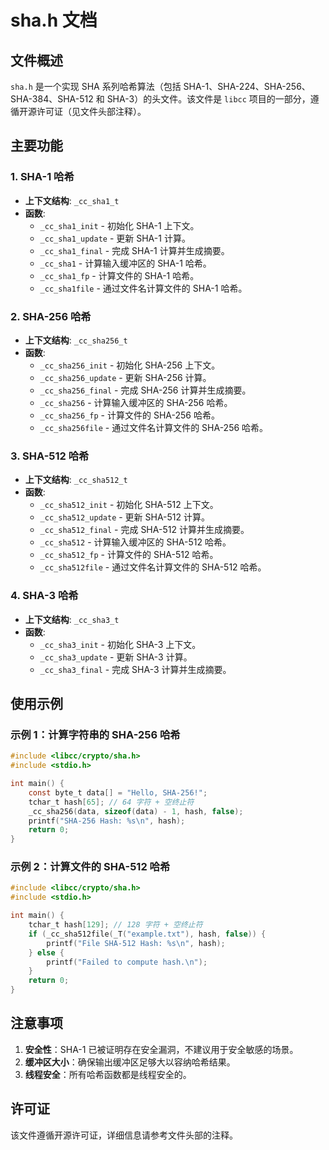 # sha.h 文档

## 文件概述
`sha.h` 是一个实现 SHA 系列哈希算法（包括 SHA-1、SHA-224、SHA-256、SHA-384、SHA-512 和 SHA-3）的头文件。该文件是 `libcc` 项目的一部分，遵循开源许可证（见文件头部注释）。

## 主要功能

### 1. SHA-1 哈希
- **上下文结构**: `_cc_sha1_t`
- **函数**:
  - `_cc_sha1_init` - 初始化 SHA-1 上下文。
  - `_cc_sha1_update` - 更新 SHA-1 计算。
  - `_cc_sha1_final` - 完成 SHA-1 计算并生成摘要。
  - `_cc_sha1` - 计算输入缓冲区的 SHA-1 哈希。
  - `_cc_sha1_fp` - 计算文件的 SHA-1 哈希。
  - `_cc_sha1file` - 通过文件名计算文件的 SHA-1 哈希。

### 2. SHA-256 哈希
- **上下文结构**: `_cc_sha256_t`
- **函数**:
  - `_cc_sha256_init` - 初始化 SHA-256 上下文。
  - `_cc_sha256_update` - 更新 SHA-256 计算。
  - `_cc_sha256_final` - 完成 SHA-256 计算并生成摘要。
  - `_cc_sha256` - 计算输入缓冲区的 SHA-256 哈希。
  - `_cc_sha256_fp` - 计算文件的 SHA-256 哈希。
  - `_cc_sha256file` - 通过文件名计算文件的 SHA-256 哈希。

### 3. SHA-512 哈希
- **上下文结构**: `_cc_sha512_t`
- **函数**:
  - `_cc_sha512_init` - 初始化 SHA-512 上下文。
  - `_cc_sha512_update` - 更新 SHA-512 计算。
  - `_cc_sha512_final` - 完成 SHA-512 计算并生成摘要。
  - `_cc_sha512` - 计算输入缓冲区的 SHA-512 哈希。
  - `_cc_sha512_fp` - 计算文件的 SHA-512 哈希。
  - `_cc_sha512file` - 通过文件名计算文件的 SHA-512 哈希。

### 4. SHA-3 哈希
- **上下文结构**: `_cc_sha3_t`
- **函数**:
  - `_cc_sha3_init` - 初始化 SHA-3 上下文。
  - `_cc_sha3_update` - 更新 SHA-3 计算。
  - `_cc_sha3_final` - 完成 SHA-3 计算并生成摘要。

## 使用示例

### 示例 1：计算字符串的 SHA-256 哈希
```c
#include <libcc/crypto/sha.h>
#include <stdio.h>

int main() {
    const byte_t data[] = "Hello, SHA-256!";
    tchar_t hash[65]; // 64 字符 + 空终止符
    _cc_sha256(data, sizeof(data) - 1, hash, false);
    printf("SHA-256 Hash: %s\n", hash);
    return 0;
}
```

### 示例 2：计算文件的 SHA-512 哈希
```c
#include <libcc/crypto/sha.h>
#include <stdio.h>

int main() {
    tchar_t hash[129]; // 128 字符 + 空终止符
    if (_cc_sha512file(_T("example.txt"), hash, false)) {
        printf("File SHA-512 Hash: %s\n", hash);
    } else {
        printf("Failed to compute hash.\n");
    }
    return 0;
}
```

## 注意事项
1. **安全性**：SHA-1 已被证明存在安全漏洞，不建议用于安全敏感的场景。
2. **缓冲区大小**：确保输出缓冲区足够大以容纳哈希结果。
3. **线程安全**：所有哈希函数都是线程安全的。

## 许可证
该文件遵循开源许可证，详细信息请参考文件头部的注释。
